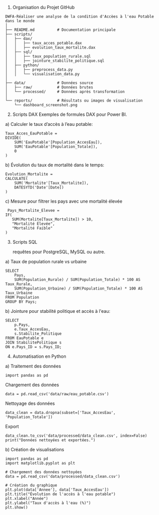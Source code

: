 1) Organisation du Projet GitHub
```
DWFA-Réaliser une analyse de la condition d'Accèes à l'eau Potable dans le monde
│
├── README.md          # Documentation principale
├── scripts/
│   ├── dax/
│   │   ├── taux_acces_potable.dax
│   │   ├── evolution_taux_mortalite.dax
│   ├── sql/
│   │   ├── taux_population_rurale.sql
│   │   ├── jointure_stabilite_politique.sql
│   ├── python/
│   │   ├── preprocess_data.py
│   │   └── visualisation_data.py
│
├── data/              # Données source
│   ├── raw/           # Données brutes
│   └── processed/     # Données après transformation
│
└── reports/           # Résultats ou images de visualisation
    └── dashboard_screenshot.png
```
2) Scripts DAX
Exemples de formules DAX pour Power BI.

a) Calculer le taux d’accès à l’eau potable:
```
Taux_Acces_EauPotable = 
DIVIDE(
    SUM('EauPotable'[Population_AccesEau]),
    SUM('EauPotable'[Population_Totale]),
    0
)
```  
b) Évolution du taux de mortalité dans le temps:
    
```
Evolution_Mortalite = 
CALCULATE(
    SUM('Mortalite'[Taux_Mortalite]),
    DATESYTD('Date'[Date])
)
```
c) Mesure pour filtrer les pays avec une mortalité élevée
 ```
  Pays_Mortalite_Elevee = 
IF(
    SUM(Mortalite[Taux_Mortalite]) > 10,
    "Mortalité Élevée",
    "Mortalité Faible"
)
```
3. Scripts SQL
   
   requêtes pour PostgreSQL, MySQL ou autre.

a) Taux de population rurale vs urbaine
```
SELECT 
    Pays, 
    SUM(Population_Rurale) / SUM(Population_Totale) * 100 AS Taux_Rurale,
    SUM(Population_Urbaine) / SUM(Population_Totale) * 100 AS Taux_Urbaine
FROM Population
GROUP BY Pays;
```
b) Jointure pour stabilité politique et accès à l'eau:

```
SELECT 
    p.Pays, 
    e.Taux_AccesEau,
    s.Stabilite_Politique
FROM EauPotable e
JOIN StabilitePolitique s 
ON e.Pays_ID = s.Pays_ID;
```

4. Automatisation en Python

a) Traitement des données

```
import pandas as pd
```
Chargement des données
```
data = pd.read_csv('data/raw/eau_potable.csv')
```
Nettoyage des données
```
data_clean = data.dropna(subset=['Taux_AccesEau', 'Population_Totale'])
```
Export
```
data_clean.to_csv('data/processed/data_clean.csv', index=False)
print("Données nettoyées et exportées.")
```
b) Création de visualisations
```
import pandas as pd
import matplotlib.pyplot as plt

# Chargement des données nettoyées
data = pd.read_csv('data/processed/data_clean.csv')

# Création du graphique
plt.plot(data['Annee'], data['Taux_AccesEau'])
plt.title("Évolution de l'accès à l'eau potable")
plt.xlabel("Année")
plt.ylabel("Taux d'accès à l'eau (%)")
plt.show()
```
